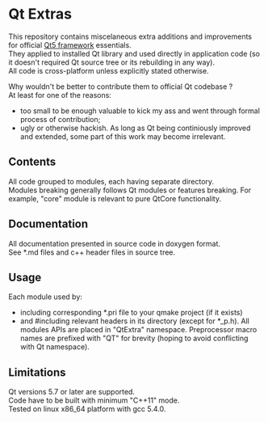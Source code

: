 # Qt Extras
This repository contains miscelaneous extra additions and improvements for official [Qt5 framework](https://www.qt.io) essentials.  
They applied to installed Qt library and used directly in application code (so it doesn't required Qt source tree or its rebuilding in any way).  
All code is cross-platform unless explicitly stated otherwise.

Why wouldn't be better to contribute them to official Qt codebase ?  
At least for one of the reasons:
* too small to be enough valuable to kick my ass and went through formal process of contribution;
* ugly or otherwise hackish.
As long as Qt being continiously improved and extended, some part of this work may become irrelevant.

## Contents
All code grouped to modules, each having separate directory.  
Modules breaking generally follows Qt modules or features breaking.
For example, "core" module is relevant to pure QtCore functionality.

## Documentation
All documentation presented in source code in doxygen format.  
See *.md files and c++ header files in source tree.  

## Usage
Each module used by:
* including corresponding *.pri file to your qmake project (if it exists)
* and #including relevant headers in its directory (except for *_p.h).
All modules APIs are placed in "QtExtra" namespace.
Preprocessor macro names are prefixed with "QT" for brevity (hoping to avoid conflicting with Qt namespace).

## Limitations
Qt versions 5.7 or later are supported.  
Code have to be built with minimum "C++11" mode.  
Tested on linux x86_64 platform with gcc 5.4.0.  

